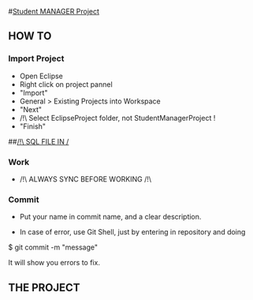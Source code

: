 #[Student MANAGER Project](https://github.com/PiglooPOO/StudentManagerProject)

## HOW TO

### Import Project

- Open Eclipse
- Right click on project pannel
- "Import"
- General > Existing Projects into Workspace
- "Next"
- /!\ Select EclipseProject folder, not StudentManagerProject !
- "Finish"

##[/!\ SQL FILE IN /](https://github.com/PiglooPOO/StudentManagerProject/blob/master/smp.sql)

### Work

- /!\ ALWAYS SYNC BEFORE WORKING /!\

### Commit

- Put your name in commit name, and a clear description.

- In case of error, use Git Shell, just by entering in repository and doing

$ git commit -m "message"

It will show you errors to fix.


## THE PROJECT

<talk and present>

